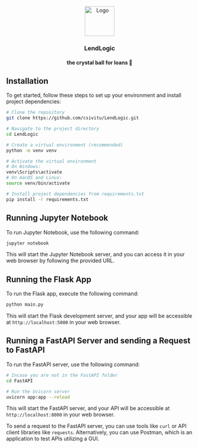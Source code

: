 
<!-- PROJECT LOGO -->
<br />
<p align="center">
  <a href="https://github.com/csivitu/Template">
    <img src="https://csivit.com/images/favicon.png" alt="Logo" width="80">
  </a>

  <h3 align="center"><a name="lendlogic"></a>LendLogic</h3>
  <h4 align="center"><a name="the-crystal-ball-for-loans"></a>the crystal ball for loans 🔮</h4>
</p>

## Installation

To get started, follow these steps to set up your environment and install project dependencies:

```bash
# Clone the repository
git clone https://github.com/csivitu/LendLogic.git

# Navigate to the project directory
cd LendLogic

# Create a virtual environment (recommended)
python -m venv venv

# Activate the virtual environment
# On Windows:
venv\Scripts\activate
# On macOS and Linux:
source venv/bin/activate

# Install project dependencies from requirements.txt
pip install -r requirements.txt
```
## Running Jupyter Notebook

To run Jupyter Notebook, use the following command:

```bash
jupyter notebook
```
This will start the Jupyter Notebook server, and you can access it in your web browser by following the provided URL.

## Running the Flask App

To run the Flask app, execute the following command:

```bash
python main.py
```
This will start the Flask development server, and your app will be accessible at `http://localhost:5000` in your web browser.

## Running a FastAPI Server and sending a Request to FastAPI

To run the FastAPI server, use the following command:

```bash
# Incase you are not in the FastAPI folder
cd FastAPI

# Run the Uvicorn server
uvicorn app:app --reload
```
This will start the FastAPI server, and your API will be accessible at `http://localhost:8000` in your web browser.

To send a request to the FastAPI server, you can use tools like `curl` or API client libraries like `requests`. Alternatively, you can use Postman, which is an application to test APIs utilizing a GUI.

